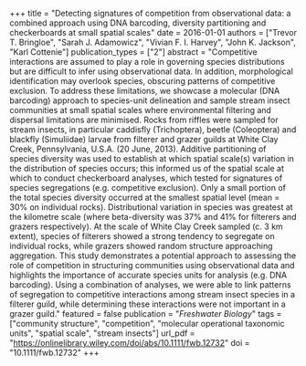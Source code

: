 +++
title = "Detecting signatures of competition from observational data: a combined approach using DNA barcoding, diversity partitioning and checkerboards at small spatial scales"
date = 2016-01-01
authors = ["Trevor T. Bringloe", "Sarah J. Adamowicz", "Vivian F. I. Harvey", "John K. Jackson", "Karl Cottenie"]
publication_types = ["2"]
abstract = "Competitive interactions are assumed to play a role in governing species distributions but are difficult to infer using observational data. In addition, morphological identification may overlook species, obscuring patterns of competitive exclusion. To address these limitations, we showcase a molecular (DNA barcoding) approach to species-unit delineation and sample stream insect communities at small spatial scales where environmental filtering and dispersal limitations are minimised. Rocks from riffles were sampled for stream insects, in particular caddisfly (Trichoptera), beetle (Coleoptera) and blackfly (Simuliidae) larvae from filterer and grazer guilds at White Clay Creek, Pennsylvania, U.S.A. (20 June, 2013). Additive partitioning of species diversity was used to establish at which spatial scale(s) variation in the distribution of species occurs; this informed us of the spatial scale at which to conduct checkerboard analyses, which tested for signatures of species segregations (e.g. competitive exclusion). Only a small portion of the total species diversity occurred at the smallest spatial level (mean = 30% on individual rocks). Distributional variation in species was greatest at the kilometre scale (where beta-diversity was 37% and 41% for filterers and grazers respectively). At the scale of White Clay Creek sampled (c. 3 km extent), species of filterers showed a strong tendency to segregate on individual rocks, while grazers showed random structure approaching aggregation. This study demonstrates a potential approach to assessing the role of competition in structuring communities using observational data and highlights the importance of accurate species units for analysis (e.g. DNA barcoding). Using a combination of analyses, we were able to link patterns of segregation to competitive interactions among stream insect species in a filterer guild, while determining these interactions were not important in a grazer guild."
featured = false
publication = "*Freshwater Biology*"
tags = ["community structure", "competition", "molecular operational taxonomic units", "spatial scale", "stream insects"]
url_pdf = "https://onlinelibrary.wiley.com/doi/abs/10.1111/fwb.12732"
doi = "10.1111/fwb.12732"
+++

